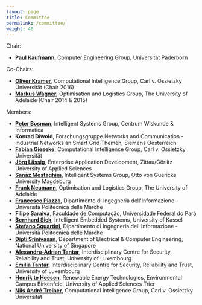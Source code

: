```yaml
---
layout: page
title: Committee
permalink: /committee/
weight: 40
---
```


Chair: 

- <a href="https://sites.google.com/site/paulkaufmann"><u><b>Paul Kaufmann</b></u></a>, Computer Engineering Group, Universität Paderborn

Co-Chairs: 
- <a href="http://www.ci.uni-oldenburg.de/"><u><b>Oliver Kramer</b></u></a>, Computational Intelligence Group, Carl v. Ossietzky Universität (Chair 2016)
- <a href="http://cs.adelaide.edu.au/%7Emarkus"><u><b>Markus Wagner</b></u></a>, Optimisation and Logistics Group, The University of Adelaide (Chair 2014 &amp; 2015)

Members:
- <a href="http://homepages.cwi.nl/%7Ebosman/"><u><b>Peter Bosman</b></u></a>, Intelligent Systems Group, Centrum Wiskunde &amp; Informatica
- <b>Konrad Diwold</b>, Forschungsgruppe Networks and Communication - Industrial Networks an Smart Grid Themen, Siemens Oesterreich
- <a href="http://www.ci.uni-oldenburg.de/55388.html"><u><b>Fabian Gieseke</b></u></a>, Computational Intelligence Group, Carl v. Ossietzky Universität
- <a href="http://www.enterprise-application-development.org/group/joerg-laessig.html"><u><b>Jörg Lässig</b></u></a>, Enterprise Application Development, Zittau/Görlitz University of Applied Sciences
- <a href="http://is.cs.ovgu.de/SanazMostaghim.html"><u><b>Sanaz Mostaghim</b></u></a>, Intelligent Systems Group, Otto von Guericke University Magdeburg
- <a href="http://cs.adelaide.edu.au/%7Efrank"><u><b>Frank Neumann</b></u></a>, Optimisation and Logistics Group, The University of Adelaide
- <a href="http://www.dii.univpm.it/francesco.piazza"><u><b>Francesco Piazza</b></u></a>, Dipartimento di Ingegneria dell'Informazione - Università Politecnica delle Marche
- <a href="http://filipesaraiva.info/"><u><b>Filipe Saraiva</b></u></a>, Faculdade de Computação, Universidade Federal do Pará
- <a href="http://www.ies.eecs.uni-kassel.de/sick"><u><b>Bernhard Sick</b></u></a>, Intelligent Embedded Systems, University of Kassel
- <a href="http://www.dii.univpm.it/stefano.squartini"><u><b>Stefano Squartini</b></u></a>, Dipartimento di Ingegneria dell'Informazione - Università Politecnica delle Marche
- <a href="http://www.ece.nus.edu.sg/stfpage/elesd/"><u><b>Dipti Srinivasan</b></u></a>, Department of Electrical &amp; Computer Engineering, National University of Singapore
- <a href="https://alexandrutantar.wordpress.com/"><u><b>Alexandru-Adrian Tantar</b></u></a>, Interdisciplinary Centre for Security, Reliability and Trust, University of Luxembourg
- <a href="https://emiliatantar.wordpress.com/"><u><b>Emilia Tantar</b></u></a>, Interdisciplinary Centre for Security, Reliability and Trust, University of Luxembourg
- <a href="http://www.umwelt-campus.de/ucb/index.php?id=teheesen"><u><b>Henrik te Heesen</b></u></a>, Renewable Energy Technologies, Environmental Campus Birkenfeld, University of Applied Sciences Trier
- <a href="http://www.ci.uni-oldenburg.de/59440.html"><u><b>Nils André Treiber</b></u></a>, Computational Intelligence Group, Carl v. Ossietzky Universität
